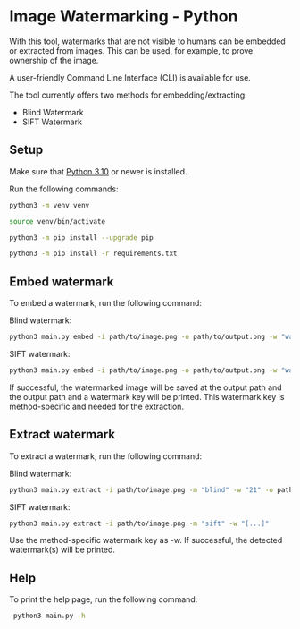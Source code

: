 # Image Watermarking - Python

With this tool, watermarks that are not visible to humans can be embedded or extracted from images. This can be used,
for example, to
prove ownership of the image.

A user-friendly Command Line Interface (CLI) is available for use.

The tool currently offers two methods for embedding/extracting:

* Blind Watermark
* SIFT Watermark

## Setup

Make sure that [Python 3.10](https://www.python.org/downloads/) or newer is installed.

Run the following commands:

```bash
python3 -m venv venv
```

```bash
source venv/bin/activate
```

```bash
python3 -m pip install --upgrade pip
```

```bash
python3 -m pip install -r requirements.txt
```

## Embed watermark

To embed a watermark, run the following command:

Blind watermark:

```bash
python3 main.py embed -i path/to/image.png -o path/to/output.png -w "watermark" -m "blind"
```

SIFT watermark:

```bash
python3 main.py embed -i path/to/image.png -o path/to/output.png -w "watermark" -m "sift"
```

If successful, the watermarked image will be saved at the output path and the output path and a watermark key will be
printed. This watermark key is method-specific and needed for the extraction.

## Extract watermark

To extract a watermark, run the following command:

Blind watermark:

```bash
python3 main.py extract -i path/to/image.png -m "blind" -w "21" -o path/to/output.png
```

SIFT watermark:

```bash
python3 main.py extract -i path/to/image.png -m "sift" -w "[...]"
```

Use the method-specific watermark key as -w. If successful, the detected watermark(s) will be printed.

## Help

To print the help page, run the following command:

```bash
 python3 main.py -h
```